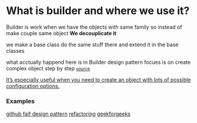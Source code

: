#  What is builder and where we use it?

Builder is work when we have the objects with same family so instead of make couple same object 
**We decouplicate it**

we make a base class do the same stuff there and extend it in the base classes

what acctually happend here is in Builder design pattern focues is on create complex object step by step  <small>[source](https://stackoverflow.com/a/757773/9651641)</small>

[It’s especially useful when you need to create an object with lots of possible configuration options.](https://refactoring.guru/design-patterns/builder/python/example)

### Examples

[github faif design pattern](https://github.com/faif/python-patterns/blob/master/patterns/creational/builder.py)
[refactoring](https://refactoring.guru/design-patterns/builder/python/example#example-0--main-py)
[geekforgeeks](https://www.geeksforgeeks.org/builder-method-python-design-patterns/)